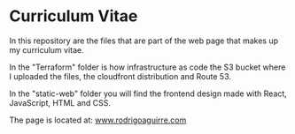 # Curriculum Vitae

In this repository are the files that are part of the web page that makes up my curriculum vitae.

In the "Terraform" folder is how infrastructure as code the S3 bucket where I uploaded the files, the cloudfront distribution and Route 53.

In the "static-web" folder you will find the frontend design made with React, JavaScript, HTML and CSS.

The page is located at: www.rodrigoaguirre.com

